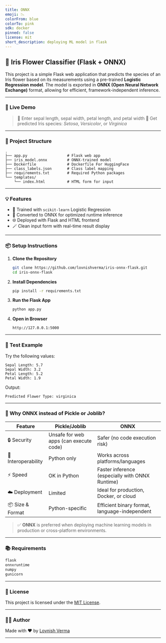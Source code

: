 ```yaml
---
title: ONNX
emoji: 📉
colorFrom: blue
colorTo: pink
sdk: docker
pinned: false
license: mit
short_description: deploying ML model in flask
---
```



## 🌸 Iris Flower Classifier (Flask + ONNX)

This project is a simple Flask web application that predicts the species of an Iris flower based on its measurements using a pre-trained **Logistic Regression model**. The model is exported in **ONNX (Open Neural Network Exchange)** format, allowing for efficient, framework-independent inference.

---

### 🚀 Live Demo

> 📌 Enter sepal length, sepal width, petal length, and petal width
> 📌 Get predicted Iris species: *Setosa*, *Versicolor*, or *Virginica*

---

### 📁 Project Structure

```
.
├── app.py                  # Flask web app
├── iris_model.onnx         # ONNX-trained model
├── Dockerfile              # Dockerfile For HuggingFace   
├── class_labels.json       # Class label mapping
├── requirements.txt        # Required Python packages
└── templates/
    └── index.html          # HTML form for input
```

---

### 💡 Features

* 🧠 Trained with `scikit-learn` Logistic Regression
* 🔄 Converted to ONNX for optimized runtime inference
* 🌐 Deployed with Flask and HTML frontend
* 🪄 Clean input form with real-time result display

---

### 📦 Setup Instructions

1. **Clone the Repository**

   ```bash
   git clone https://github.com/lovnishverma/iris-onnx-flask.git
   cd iris-onnx-flask
   ```

2. **Install Dependencies**

   ```bash
   pip install -r requirements.txt
   ```

3. **Run the Flask App**

   ```bash
   python app.py
   ```

4. **Open in Browser**

   ```
   http://127.0.0.1:5000
   ```

---

### 🧪 Test Example

Try the following values:

```text
Sepal Length: 5.7
Sepal Width: 3.2
Petal Length: 5.2
Petal Width: 1.9
```

Output:

```
Predicted Flower Type: virginica
```

---

### 🤖 Why ONNX instead of Pickle or Joblib?

| Feature             | Pickle/Joblib                          | ONNX                                            |
| ------------------- | -------------------------------------- | ----------------------------------------------- |
| 🔒 Security         | Unsafe for web apps (can execute code) | Safer (no code execution risk)                  |
| 🔄 Interoperability | Python only                            | Works across platforms/languages                |
| ⚡ Speed             | OK in Python                           | Faster inference (especially with ONNX Runtime) |
| ☁️ Deployment       | Limited                                | Ideal for production, Docker, or cloud          |
| 📦 Size & Format    | Python-specific                        | Efficient binary format, language-independent   |

> ✅ **ONNX** is preferred when deploying machine learning models in production or cross-platform environments.

---

### 📚 Requirements

```txt
flask
onnxruntime
numpy
gunicorn
```

---

### 📜 License

This project is licensed under the [MIT License](LICENSE).

---

### 🙋‍♂️ Author

Made with ❤️ by [Lovnish Verma](https://lovnishverma.github.io)

---
